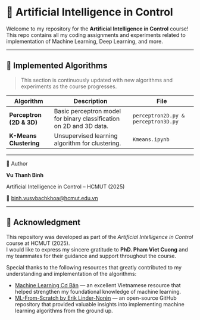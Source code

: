 # 🤖 Artificial Intelligence in Control

Welcome to my repository for the **Artificial Intelligence in Control** course!  
This repo contains all my coding assignments and experiments related to implementation of Machine Learning, Deep Learning, and more.

---

## 🧠 Implemented Algorithms
> This section is continuously updated with new algorithms and experiments as the course progresses.

| Algorithm | Description | File |
|------------|-------------|------|
| **Perceptron (2D & 3D)** | Basic perceptron model for binary classification on 2D and 3D data. | `perceptron2D.py & perceptron3D.py`|
| **K-Means Clustering** | Unsupervised learning algorithm for clustering. | `Kmeans.ipynb` |

---
👤 Author

**Vu Thanh Binh**

Artificial Intelligence in Control – HCMUT (2025)

📧 binh.vusvbachkhoa@hcmut.edu.vn

---
## 🙏 Acknowledgment  

This repository was developed as part of the *Artificial Intelligence in Control* course at HCMUT (2025).  
I would like to express my sincere gratitude to **PhD. Pham Viet Cuong** and my teammates for their guidance and support throughout the course.  

Special thanks to the following resources that greatly contributed to my understanding and implementation of the algorithms:  
- [Machine Learning Cơ Bản](https://machinelearningcoban.com/) — an excellent Vietnamese resource that helped strengthen my foundational knowledge of machine learning.  
- [ML-From-Scratch by Erik Linder-Norén](https://github.com/eriklindernoren/ML-From-Scratch) — an open-source GitHub repository that provided valuable insights into implementing machine learning algorithms from the ground up.


